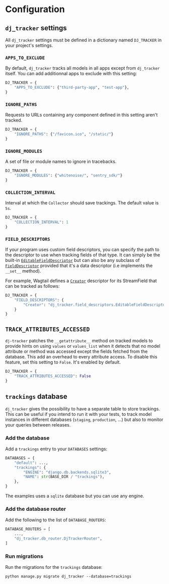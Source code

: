 # Configuration

## `dj_tracker` settings

All `dj_tracker` settings must be defined in a dictionary named `DJ_TRACKER` in your project's settings.

### `APPS_TO_EXCLUDE`

By default, `dj_tracker` tracks all models in all apps except from `dj_tracker` itself.
You can add additionnal apps to exclude with this setting:

```python
DJ_TRACKER = {
    "APPS_TO_EXCLUDE": {"third-party-app", "test-app"},
}
```

### `IGNORE_PATHS`

Requests to URLs containing any component defined in this setting aren't tracked.

```python
DJ_TRACKER = {
    "IGNORE_PATHS": {"/favicon.ico", "/static/"}
}
```

### `IGNORE_MODULES`

A set of file or module names to ignore in tracebacks.

```python
DJ_TRACKER = {
    "IGNORE_MODULES": {"whitenoise/", "sentry_sdk/"}
}
```

### `COLLECTION_INTERVAL`

Interval at which the `Collector` should save trackings. The default value is `5s`.

```python
DJ_TRACKER = {
    "COLLECTION_INTERVAL": 1
}
```

### `FIELD_DESCRIPTORS`

If your program uses custom field descriptors, you can specify the path to the descriptor to use when tracking fields of that type. It can simply be the built-in [`EditableFieldDescriptor`](https://github.com/Tijani-Dia/dj-tracker/blob/main/src/dj_tracker/field_descriptors.py#L71) but can also be any subclass of [`FieldDescriptor`](https://github.com/Tijani-Dia/dj-tracker/blob/main/src/dj_tracker/field_descriptors.py#L6) provided that it's a data descriptor (i.e implements the `__set__` method).

For example, Wagtail defines a [`Creator`](https://github.com/wagtail/wagtail/blob/4246c0b703bccc9aafb6f86524bbbdb55c3c9e1e/wagtail/fields.py#L64) descriptor for its StreamField that can be tracked as follows:

```python
DJ_TRACKER = {
    "FIELD_DESCRIPTORS": {
        "Creator": "dj_tracker.field_descriptors.EditableFieldDescriptor"
    }
}
```

## `TRACK_ATTRIBUTES_ACCESSED`

`dj-tracker` patches the `__getattribute__` method on tracked models to provide hints on using `values` or `values_list` when it detects that no model attribute or method was accessed except the fields fetched from the database. This add an overhead to every attribute access. To disable this feature, set this setting to `False`. It's enabled by default.

```python
DJ_TRACKER = {
    "TRACK_ATTRIBUTES_ACCESSED": False
}
```

## `trackings` database

`dj_tracker` gives the possibility to have a separate table to store trackings. This can be useful if you intend to run it with your tests, to track model instances in different databases (`staging`, `production`, ...) but also to monitor your queries between releases.

### Add the database

Add a `trackings` entry to your `DATABASES` settings:

```python
DATABASES = {
    "default": ...,
    "trackings": {
        "ENGINE": "django.db.backends.sqlite3",
        "NAME": str(BASE_DIR / "trackings"),
    },
}
```

The examples uses a `sqlite` database but you can use any engine.

### Add the database router

Add the following to the list of `DATABASE_ROUTERS`:

```python
DATABASE_ROUTERS = [
    ...,
    "dj_tracker.db_router.DjTrackerRouter",
]
```

### Run migrations

Run the migrations for the `trackings` database:

```shell
python manage.py migrate dj_tracker --database=trackings
```
